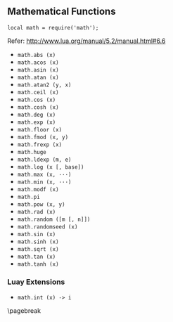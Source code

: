 ## Mathematical Functions

```
local math = require('math');
```

Refer: http://www.lua.org/manual/5.2/manual.html#6.6

*   `math.abs (x)`
*   `math.acos (x)`
*   `math.asin (x)`
*   `math.atan (x)`
*   `math.atan2 (y, x)`
*   `math.ceil (x)`
*   `math.cos (x)`
*   `math.cosh (x)`
*   `math.deg (x)`
*   `math.exp (x)`
*   `math.floor (x)`
*   `math.fmod (x, y)`
*   `math.frexp (x)`
*   `math.huge`
*   `math.ldexp (m, e)`
*   `math.log (x [, base])`
*   `math.max (x, ···)`
*   `math.min (x, ···)`
*   `math.modf (x)`
*   `math.pi`
*   `math.pow (x, y)`
*   `math.rad (x)`
*   `math.random ([m [, n]])`
*   `math.randomseed (x)`
*   `math.sin (x)`
*   `math.sinh (x)`
*   `math.sqrt (x)`
*   `math.tan (x)`
*   `math.tanh (x)`

### Luay Extensions

*   `math.int (x) -> i`

\pagebreak
